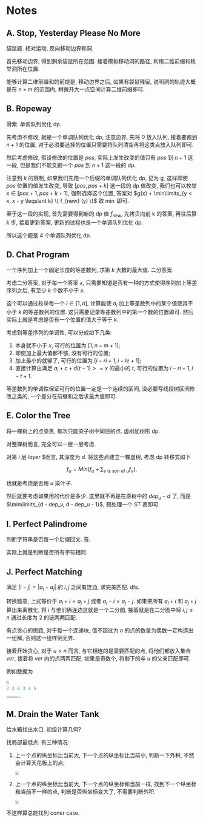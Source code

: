 # Notes

## A. Stop, Yesterday Please No More

袋鼠题. 相对运动, 反向移动边界和洞.

首先移动边界, 得到剩余袋鼠所在范围. 接着模拟移动洞的路径, 利用二维前缀和枚举洞所在位置.

能够计算二维前缀和的前提是, 移动边界之后, 如果有袋鼠残留, 说明洞的轨迹大概是在 $n \times m$ 的范围内, 稍微开大一点空间计算二维前缀即可.

## B. Ropeway

滑索. 单调队列优化 dp.

先考虑不修改, 就是一个单调队列优化 dp, 注意边界, 先将 $0$ 放入队列, 接着要跑到 $n + 1$ 的位置, 对于必须要选择的位置只需要将队列清空再将这类点放入队列即可.

然后考虑修改, 假设修改的位置是 $pos$, 实际上发生改变的值只有 $pos$ 到 $n + 1$ 这一段, 但是我们不能又跑一个 $pos$ 到 $n + 1$ 这一段的 dp. 

注意到 $k$ 的限制, 如果我们先跑一个后缀的单调队列优化 dp, 记为 g, 这样即使 $pos$ 位置的值发生改变, 导致 $[pos, pos + k]$ 这一段的 dp 值改变, 我们也可以枚举 $x \in [pos + 1, pos + k + 1]$, 强制选择这个位置, 答案对 $g(x) + \min\limits_{y < x, x - y \leqslant k} \{ f_{new} (y) \}$ 取 $\min$ 即可.

至于这一段的实现, 首先需要得到新的 dp 值 $f_{new}$, 先拷贝向前 k 的答案, 再往后算 $k$ 步, 接着更新答案, 更新的过程也是一个单调队列优化 dp.

所以这个题是 $4$ 个单调队列优化 dp.

## D. Chat Program

一个序列加上一个固定长度的等差数列, 求第 $k$ 大数的最大值. 二分答案.

考虑二分答案, 对于每一个答案 $x$, 只需要知道是否有一种的方式使得序列加上等差序列之后, 有至少 $k$ 个数不小于 $x$.

这个可以通过枚举每一个 $i \in [1, n]$, 计算能使 $a_i$ 加上等差数列中的某个值使其不小于 $k$ 的等差数列的位置. 这只需要记录等差数列中的第一个数的位置即可. 然后实际上就是考虑是否有一个位置的值大于等于 $k$.

考虑到等差序列的单调性, 可以分成如下几类:
1. 本身就不小于 $x$, 可行的位置为 $[1, n - m + 1]$;
2. 即使加上最大值都不够, 没有可行的位置;
3. 加上最小的就够了, 可行的位置为 $[i - ri + 1, i - le + 1]$;
4. 直接计算出满足 $a_i + c + d (t - 1) >= x$ 的最小的 $t$, 可行的位置为 $i - ri + 1, i - t + 1$.

等差数列的单调性保证可行的位置一定是一个连续的区间, 没必要写线段树区间修改之类的, 一个差分在前缀和之后求最大值即可.

## E. Color the Tree

将一棵树上的点染黑, 每次只能染子树中同层的点. 虚树加树形 dp.

对整棵树而言, 完全可以一层一层考虑.

对第 $i$ 层 $layer$ $而言, 其深度为 $d$. 将这些点建立一棵虚树, 考虑 dp 转移式如下

$$
f_u = Min(f_u + \sum_{v \text{ is son of } u} f_v),
$$

也就是考虑是否用 $u$ 染叶子.

然后就要考虑如果用的代价是多少. 这里就不再是在原树中的 $dep_u - d$ 了, 而是 $\min\limits_{d - dep_v, d - dep_u - 1}$, 预处理一个 ST 表即可.

## I. Perfect Palindrome

判断字符串是否每一个后缀回文. 签.

实际上就是判断是否所有字符相同.

## J. Perfect Matching

满足 $|i - j| = |a_i - a_j|$ 的 $i, j$ 之间有连边, 求完美匹配. dfs.

转换题意, 上式等价于 $a_i + i = a_j + j$ 或者 $a_i - i = a_j - j$. 如果把所有 $a_i + i$ 和 $a_j + j$ 算出来离散化, 将 $i$ 与他们俩连边这就是一个二分图, 接着就是在二分图中将 $i, j \leqslant n$ 通过长度为 $2$ 的链两两匹配.

有点贪心的思路, 对于每一个连通块, 值不超过为 $n$ 的点的数量为偶数一定构造出一组解, 否则这一组样例无界.

接着开始贪心, 对于 $u > n$ 而言, 与它相连的是需要匹配的点, 将他们都放入集合 $ver$, 接着将 $ver$ 内的点两两匹配, 如果是奇数个, 将剩下的与 $u$ 的父亲匹配即可. 

例如数据为

```cpp
6
2 3 4 3 4 5
```

<img src="https://s2.loli.net/2023/05/28/rM7CV8pcN61Jo2Q.jpg" alt="1685250659626.jpg" style="zoom: 25%;" />

## M. Drain the Water Tank

给水箱找出水口. 初级计算几何?

找局部最低点. 有三种情况:
1. 上一个点的纵坐标比当前大, 下一个点的纵坐标比当前小, 判断一下外积, 不然会计算天花板上的点;
   
    <img src="https://cdn.mathpix.com/snip/images/-XdVy0S_as20qJvM2_FqkA3XjhU695uVsh_Ahxy3L9k.original.fullsize.png" style="zoom: 50%;" />

2. 上一个点的纵坐标比当前大, 下一个点的纵坐标和当前一样, 找到下一个纵坐标和当前不一样的点, 判断是否纵坐标变大了, 不需要判断外积.
   
    <img src="https://cdn.mathpix.com/snip/images/uYiXY_tQu8TA_ndLmzv6McMtKSPP7e9YPuwcjI_mu00.original.fullsize.png" style="zoom: 50%;" />

不这样算总能找到 coner case.













